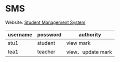 # SMS
Website: <a href="http://52.26.82.166:8080/SMS/">Student Management System</a>

username  |  possword  |  authority
----------|------------|------------
stu1      |  student   |  view mark
tea1      |  teacher   |  view、update mark

